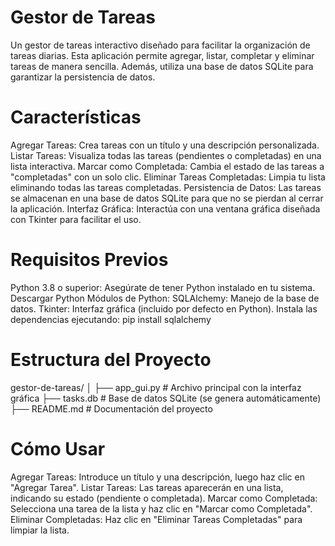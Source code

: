 

# Gestor de Tareas
Un gestor de tareas interactivo diseñado para facilitar la organización de tareas diarias. Esta aplicación permite agregar, listar, completar y eliminar tareas de manera sencilla. Además, utiliza una base de datos SQLite para garantizar la persistencia de datos.

# Características
Agregar Tareas: Crea tareas con un título y una descripción personalizada.
Listar Tareas: Visualiza todas las tareas (pendientes o completadas) en una lista interactiva.
Marcar como Completada: Cambia el estado de las tareas a "completadas" con un solo clic.
Eliminar Tareas Completadas: Limpia tu lista eliminando todas las tareas completadas.
Persistencia de Datos: Las tareas se almacenan en una base de datos SQLite para que no se pierdan al cerrar la aplicación.
Interfaz Gráfica: Interactúa con una ventana gráfica diseñada con Tkinter para facilitar el uso.
# Requisitos Previos
Python 3.8 o superior: Asegúrate de tener Python instalado en tu sistema. Descargar Python
Módulos de Python:
SQLAlchemy: Manejo de la base de datos.
Tkinter: Interfaz gráfica (incluido por defecto en Python).
Instala las dependencias ejecutando:
pip install sqlalchemy


# Estructura del Proyecto
gestor-de-tareas/
│
├── app_gui.py        # Archivo principal con la interfaz gráfica
├── tasks.db          # Base de datos SQLite (se genera automáticamente)
├── README.md         # Documentación del proyecto

# Cómo Usar
Agregar Tareas: Introduce un título y una descripción, luego haz clic en "Agregar Tarea".
Listar Tareas: Las tareas aparecerán en una lista, indicando su estado (pendiente o completada).
Marcar como Completada: Selecciona una tarea de la lista y haz clic en "Marcar como Completada".
Eliminar Completadas: Haz clic en "Eliminar Tareas Completadas" para limpiar la lista.

